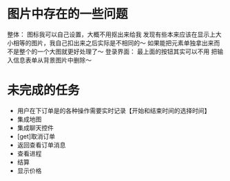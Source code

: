# 图片中存在的一些问题
整体：
    图标我可以自己设置，大概不用抠出来给我
    发现有些本来应该在显示上大小相等的图片，我自己扣出来之后实际是不相同的～
    如果能把元素单独拿出来而不是整个的一个大图就更好处理了～
登录界面：
    最上面的按钮其实可以不用
    把输入信息表单从背景图片中删除～

# 未完成的任务
+ 用户在下订单是的各种操作需要实时记录【开始和结束时间的选择时间】
+ 集成地图
+ 集成聊天控件
+ [get]取消订单
+ 返回查看订单消息
+ 查看进程
+ 结算
+ 显示价格